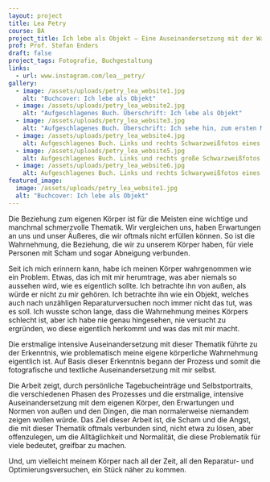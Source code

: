 ```yaml
---
layout: project
title: Lea Petry
course: BA
project_title: Ich lebe als Objekt – Eine Auseinandersetzung mit der Wahrnehmung des Körpers
prof: Prof. Stefan Enders
draft: false
project_tags: Fotografie, Buchgestaltung
links:
  - url: www.instagram.com/lea__petry/
gallery:
  - image: /assets/uploads/petry_lea_website1.jpg
    alt: "Buchcover: Ich lebe als Objekt"
  - image: /assets/uploads/petry_lea_website2.jpg
    alt: "Aufgeschlagenes Buch. Überschrift: Ich lebe als Objekt"
  - image: /assets/uploads/petry_lea_website3.jpg
    alt: "Aufgeschlagenes Buch. Überschrift: Ich sehe hin, zum ersten Mal"
  - image: /assets/uploads/petry_lea_website4.jpg
    alt: Aufgeschlagenes Buch. Links und rechts Schwarzweißfotos eines jungen Menschen.
  - image: /assets/uploads/petry_lea_website5.jpg
    alt: Aufgeschlagenes Buch. Links und rechts große Schwarzweißfotos eines nackten jungen Menschen vor dunklem Hintergrund
  - image: /assets/uploads/petry_lea_website6.jpg
    alt: Aufgeschlagenes Buch. Links und rechts Schwaryweißfotos eines nackten Menscen vor einem Fenster
featured_image:
  image: /assets/uploads/petry_lea_website1.jpg
  alt: "Buchcover: Ich lebe als Objekt"
---
```

Die Beziehung zum eigenen Körper ist für die Meisten eine wichtige und manchmal schmerzvolle Thematik. Wir vergleichen uns, haben Erwartungen an uns und unser Äußeres, die wir oftmals nicht erfüllen können. So ist die Wahrnehmung, die Beziehung, die wir zu unserem Körper haben, für viele Personen mit Scham und sogar Abneigung verbunden. 

Seit ich mich erinnern kann, habe ich meinen Körper wahrgenommen wie ein Problem. Etwas, das ich mit mir herumtrage, was aber niemals so aussehen wird, wie es eigentlich sollte. Ich betrachte ihn von außen, als würde er nicht zu mir gehören. Ich betrachte ihn wie ein Objekt, welches auch nach unzähligen Reparaturversuchen noch immer nicht das tut, was es soll. Ich wusste schon lange, dass die Wahrnehmung meines Körpers schlecht ist, aber ich habe nie genau hingesehen, nie versucht zu ergründen, wo diese eigentlich herkommt und was das mit mir macht. 

Die erstmalige intensive Auseinandersetzung mit dieser Thematik führte zu der Erkenntnis, wie problematisch meine eigene körperliche Wahrnehmung eigentlich ist. Auf Basis dieser Erkenntnis begann der Prozess und somit die fotografische und textliche Auseinandersetzung mit mir selbst. 

Die Arbeit zeigt, durch persönliche Tagebucheinträge und Selbstportraits, die verschiedenen Phasen des Prozesses und die erstmalige, intensive Auseinandersetzung mit dem eigenen Körper, den Erwartungen und Normen von außen und den Dingen, die man normalerweise niemandem zeigen wollen würde. Das Ziel dieser Arbeit ist, die Scham und die Angst, die mit dieser Thematik oftmals verbunden sind, nicht etwa zu lösen, aber offenzulegen, um die Alltäglichkeit und Normalität, die diese Problematik für viele bedeutet, greifbar zu machen. 

Und, um vielleicht meinem Körper nach all der Zeit, all den Reparatur- und Optimierungsversuchen, ein Stück näher zu kommen.